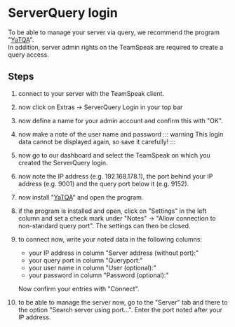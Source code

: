 # ServerQuery login

To be able to manage your server via query, we recommend the program "[YaTQA](http://yat.qa/herunterladen/)".\
In addition, server admin rights on the TeamSpeak are required to create a query access.

## Steps

1. connect to your server with the TeamSpeak client.

2. now click on Extras -> ServerQuery Login in your top bar &#x20;

3. now define a name for your admin account and confirm this with "OK".

4. now make a note of the user name and password &#x20;
    ::: warning
    This login data cannot be displayed again, so save it carefully!
    :::

5. now go to our dashboard and select the TeamSpeak on which you created the ServerQuery login.

6. now note the IP address (e.g. 192.168.178.1), the port behind your IP address (e.g. 9001) and the query port below it (e.g. 9152).

7. now install "[YaTQA](http://yat.qa/herunterladen/)" and open the program.

8. if the program is installed and open, click on "Settings" in the left column and set a check mark under "Notes" -> "Allow connection to non-standard query port". The settings can then be closed.

9. to connect now, write your noted data in the following columns:
    * your IP address in column "Server address (without port):"&#x20;
    * your query port in column "Queryport:"
    * your user name in column "User (optional):"&#x20;
    * your password in column "Password (optional):"

    Now confirm your entries with "Connect".

10. to be able to manage the server now, go to the "Server" tab and there to the option "Search server using port...". Enter the port noted after your IP address.
